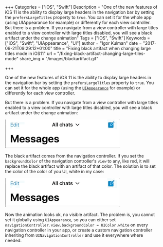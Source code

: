 +++
Categories = ["iOS", "Swift"]
Description = "One of the new features of iOS 11 is the ability to display large headers in the navigation bar by setting the `prefersLargeTitles` property to `true`.  You can set it for the whole app (using UIAppearance for example) or differently for each view controller. But there is a problem. If you navigate from a view controller with large titles enabled to a view controller with large titles disabled, you will see a black artifact under the change animation"
Tags = ["iOS", "Swift"]
Keywords = ["iOS", "Swift", "UIAppearance", "UI"]
author = "Igor Kulman"
date = "2017-09-21T09:29:12+01:00"
title = "Fixing black artifact when changing large titles mode in iOS11"
url = "/fixing-black-artifact-changing-large-tiles-mode"
share_img = "/images/blackartifact.gif"

+++

One of the new features of iOS 11 is the ability to display large headers in the navigation bar by setting the `prefersLargeTitles` property to `true`.  You can set it for the whole app (using the [`UIAppearance`](https://developer.apple.com/documentation/uikit/uiappearance) for example) or differently for each view controller. 

But there is a problem. If you navigate from a view controller with large titles enabled to a view controller with large titles disabled, you will see a black artifact under the change animation:

![Black navigation artifact](blackartifact.gif)

The black artifact comes from the navigation controller. If you set the `backgroundColor` of the navigation controller's `view` to any, like red, it will replace the black artifact with an artifact of that color. The solution is to set the color of the color of you UI, white in my case:

<!--more-->

![Black navigation artifact fixed](noartifact.gif)

Now the animation looks ok, no visible artifact. The problem is, you cannot set it globally using `UIAppearance`, so you can either set `navigationController.view.backgroundColor = UIColor.white` on every navigation controller in your app, or create a custom navigation controller inheriting from `UINavigationController` and use it everywhere where needed.
